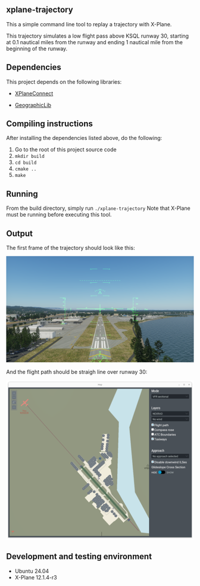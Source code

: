 ## xplane-trajectory

This a simple command line tool to replay a trajectory with X-Plane.
 
 This trajectory simulates a low flight pass above KSQL runway 30, starting at 0.1 nautical miles from the runway and ending 1 nautical mile from the beginning of the runway.

## Dependencies
This project depends on the following libraries:
* [XPlaneConnect](https://github.com/nasa/XPlaneConnect)

* [GeographicLib](https://geographiclib.sourceforge.io/doc/library.html)

## Compiling instructions
After installing the dependencies listed above, do the following:
1. Go to the root of this project source code
2. `mkdir build`
3. `cd build`
4. `cmake ..`
5. `make`

## Running
From the build directory, simply run `./xplane-trajectory`
Note that X-Plane must be running before executing this tool.

## Output
The first frame of the trajectory should look like this:

![Start position](./img/start.png)

And the flight path should be straigh line over runway 30:

![Flight path](./img/flight_path.png)

## Development and testing environment
* Ubuntu 24.04
* X-Plane 12.1.4-r3